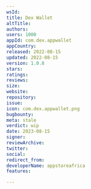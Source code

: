 ```yaml
---
wsId: 
title: Dex Wallet
altTitle: 
authors: 
users: 1000
appId: com.dex.appwallet
appCountry: 
released: 2022-08-15
updated: 2022-08-15
version: 1.0.8
stars: 
ratings: 
reviews: 
size: 
website: 
repository: 
issue: 
icon: com.dex.appwallet.png
bugbounty: 
meta: stale
verdict: wip
date: 2023-08-15
signer: 
reviewArchive: 
twitter: 
social: 
redirect_from: 
developerName: appstoreafrica
features: 

---
```



